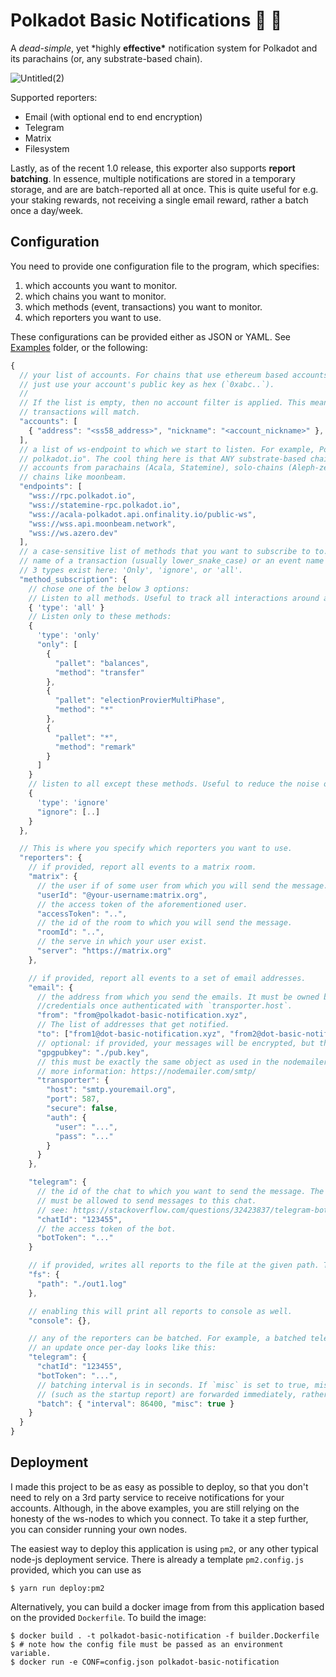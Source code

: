 # Polkadot Basic Notifications 🔴 📣

A _dead-simple_, yet \*highly **effective\*** notification system for Polkadot and its parachains (or,
any substrate-based chain).

![Untitled(2)](https://user-images.githubusercontent.com/5588131/158027440-a819bad8-c28a-4662-9c5a-b2f850f6ee36.png)

Supported reporters:

- Email (with optional end to end encryption)
- Telegram
- Matrix
- Filesystem

Lastly, as of the recent 1.0 release, this exporter also supports **report batching**. In essence, multiple notifications are stored in a temporary storage, and are are batch-reported all at once. This is quite useful for e.g. your staking rewards, not receiving a single email
reward, rather a batch once a day/week.

## Configuration

You need to provide one configuration file to the program, which specifies:

1. which accounts you want to monitor.
2. which chains you want to monitor.
3. which methods (event, transactions) you want to monitor.
4. which reporters you want to use.

These configurations can be provided either as JSON or YAML. See [Examples](./examples/) folder, or the following:

```javascript
{
  // your list of accounts. For chains that use ethereum based accounts (e.g. moonbeam),
  // just use your account's public key as hex (`0xabc..`).
  //
  // If the list is empty, then no account filter is applied. This means that all events and
  // transactions will match.
  "accounts": [
    { "address": "<ss58_address>", "nickname": "<account_nickname>" },
  ],
  // a list of ws-endpoint to which we start to listen. For example, Polkadot's is "wss://rpc.
  // polkadot.io". The cool thing here is that ANY substrate-based chain will work, so you can add
  // accounts from parachains (Acala, Statemine), solo-chains (Aleph-zero), or even ethereum-based
  // chains like moonbeam.
  "endpoints": [
    "wss://rpc.polkadot.io",
    "wss://statemine-rpc.polkadot.io",
    "wss://acala-polkadot.api.onfinality.io/public-ws",
    "wss://wss.api.moonbeam.network",
    "wss://ws.azero.dev"
  ],
  // a case-sensitive list of methods that you want to subscribe to to. A 'method' is either the
  // name of a transaction (usually lower_snake_case) or an event name (usually lowerCamelCase).
  // 3 types exist here: 'Only', 'ignore', or 'all'.
  "method_subscription": {
    // chose one of the below 3 options:
    // Listen to all methods. Useful to track all interactions around an account.
    { 'type': 'all' }
    // Listen only to these methods:
    {
      'type': 'only'
      "only": [
        {
          "pallet": "balances",
          "method": "transfer"
        },
        {
          "pallet": "electionProvierMultiPhase",
          "method": "*"
        },
        {
          "pallet": "*",
          "method": "remark"
        }
      ]
    }
    // listen to all except these methods. Useful to reduce the noise of 'all' type.
    {
      'type': 'ignore'
      "ignore": [..]
    }
  },

  // This is where you specify which reporters you want to use.
  "reporters": {
    // if provided, report all events to a matrix room.
    "matrix": {
      // the user if of some user from which you will send the message.
      "userId": "@your-username:matrix.org",
      // the access token of the aforementioned user.
      "accessToken": "..",
      // the id of the room to which you will send the message.
      "roomId": "..",
      // the serve in which your user exist.
      "server": "https://matrix.org"
    },

    // if provided, report all events to a set of email addresses.
    "email": {
      // the address from which you send the emails. It must be owned by the `transporter.auth`
      //credentials once authenticated with `transporter.host`.
      "from": "from@polkadot-basic-notification.xyz",
      // The list of addresses that get notified.
      "to": ["from1@dot-basic-notification.xyz", "from2@dot-basic-notification.xyz"],
      // optional: if provided, your messages will be encrypted, but the formatting might not be as good.
      "gpgpubkey": "./pub.key",
      // this must be exactly the same object as used in the nodemailer library. See here for
      // more information: https://nodemailer.com/smtp/
      "transporter": {
        "host": "smtp.youremail.org",
        "port": 587,
        "secure": false,
        "auth": {
          "user": "...",
          "pass": "..."
        }
      }
    },

    "telegram": {
      // the id of the chat to which you want to send the message. The bot/account of choice
      // must be allowed to send messages to this chat.
      // see: https://stackoverflow.com/questions/32423837/telegram-bot-how-to-get-a-group-chat-id
      "chatId": "123455",
      // the access token of the bot.
      "botToken": "..."
    }

    // if provided, writes all reports to the file at the given path. The file is appended to
    "fs": {
      "path": "./out1.log"
    },

    // enabling this will print all reports to console as well.
    "console": {},

    // any of the reporters can be batched. For example, a batched telegram reporter that send
    // an update once per-day looks like this:
    "telegram": {
      "chatId": "123455",
      "botToken": "...",
      // batching interval is in seconds. If `misc` is set to true, miscellaneous messages
      // (such as the startup report) are forwarded immediately, rather than being batched.
      "batch": { "interval": 86400, "misc": true }
    }
  }
}

```

## Deployment

I made this project to be as easy as possible to deploy, so that you don't need to rely on a 3rd
party service to receive notifications for your accounts. Although, in the above examples, you are
still relying on the honesty of the ws-nodes to which you connect. To take it a step further, you
can consider running your own nodes.

The easiest way to deploy this application is using `pm2`, or any other typical node-js deployment
service. There is already a template `pm2.config.js` provided, which you can use as

```
$ yarn run deploy:pm2
```

Alternatively, you can build a docker image from from this application based on the provided
`Dockerfile`. To build the image:

```
$ docker build . -t polkadot-basic-notification -f builder.Dockerfile
$ # note how the config file must be passed as an environment variable.
$ docker run -e CONF=config.json polkadot-basic-notification
```
